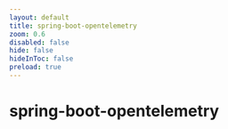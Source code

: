 ```yaml
---
layout: default 
title: spring-boot-opentelemetry  
zoom: 0.6   
disabled: false 
hide: false 
hideInToc: false    
preload: true   
---
```



# spring-boot-opentelemetry   
